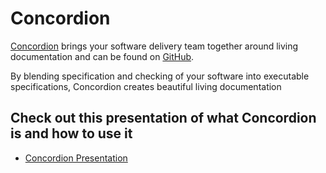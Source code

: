 # Concordion 

[Concordion](https://concordion.org) brings your software delivery team together around living documentation and can be found on [GitHub](http://github.com/concordion).

By blending specification and checking of your software into executable specifications, Concordion creates beautiful living documentation

## Check out this presentation of what Concordion is and how to use it
* [Concordion Presentation](ConcordionPresentation.md "c:run")